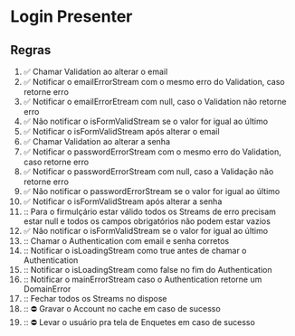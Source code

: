 # Login Presenter

## Regras
1. :white_check_mark: Chamar Validation ao alterar o email
2. :white_check_mark: Notificar o emailErrorStream com o mesmo erro do Validation, caso retorne erro
3. :white_check_mark: Notificar o emailErrorEtream com null, caso o Validation não retorne erro
4. :white_check_mark: Não notificar o isFormValidStream se o valor for igual ao último
5. :white_check_mark: Notificar o isFormValidStream após alterar o email
6. :white_check_mark: Chamar Validation ao alterar a senha
7. :white_check_mark: Notificar o passwordErrorStream com o mesmo erro do Validation, caso retorne erro
8. :white_check_mark: Notificar o passwordErrorStream com null, caso a Validação não retorne erro
9. :white_check_mark: Não notificar o passwordErrorStream se o valor for igual ao último
10. :white_check_mark: Notificar o isFormValidStream após alterar a senha
11. :: Para o firmulçário estar válido todos os Streams de erro precisam estar null e todos os campos obrigatórios não podem estar vazios
12. :white_check_mark: Não notificar o isFormValidStream se o valor for igual ao último
13. :: Chamar o Authentication com email e senha corretos
14. :: Notificar o isLoadingStream como true antes de chamar o Authentication
15. :: Notificar o isLoadingStream como false no fim do Authentication
16. :: Notificar o mainErrorStream caso o Authentication retorne um DomainError
17. :: Fechar todos os Streams no dispose
18. :: :no_entry: Gravar o Account no cache em caso de sucesso
19. :: :no_entry: Levar o usuário pra tela de Enquetes em caso de sucesso